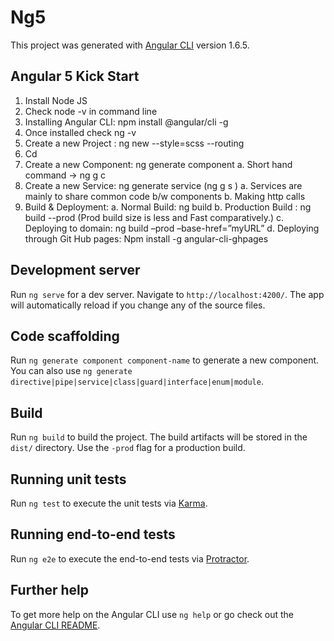 # Ng5

This project was generated with [Angular CLI](https://github.com/angular/angular-cli) version 1.6.5.

## Angular 5 Kick Start
1.	Install Node JS
2.	Check node -v in command line
3.	Installing Angular CLI: npm install @angular/cli -g
4.	Once installed check ng -v
5.	Create a new Project : ng new <project-name> --style=scss --routing
6.	Cd <project-name>
7.	Create a new Component: ng generate component <component-name>
a.	Short hand command -> ng g c <component-name>
8.	Create a new Service: ng generate service <service-name>  (ng g s <service-name>)
a.	Services are mainly to share common code b/w components
b.	Making http calls
9.	Build & Deployment:
a.	Normal Build: ng build
b.	Production Build : ng build --prod (Prod build size is less and Fast comparatively.)
c.	Deploying to domain: ng build –prod –base-href=”myURL”
d.	Deploying through Git Hub pages:
Npm install -g angular-cli-ghpages



## Development server

Run `ng serve` for a dev server. Navigate to `http://localhost:4200/`. The app will automatically reload if you change any of the source files.

## Code scaffolding

Run `ng generate component component-name` to generate a new component. You can also use `ng generate directive|pipe|service|class|guard|interface|enum|module`.

## Build

Run `ng build` to build the project. The build artifacts will be stored in the `dist/` directory. Use the `-prod` flag for a production build.

## Running unit tests

Run `ng test` to execute the unit tests via [Karma](https://karma-runner.github.io).

## Running end-to-end tests

Run `ng e2e` to execute the end-to-end tests via [Protractor](http://www.protractortest.org/).

## Further help

To get more help on the Angular CLI use `ng help` or go check out the [Angular CLI README](https://github.com/angular/angular-cli/blob/master/README.md).
